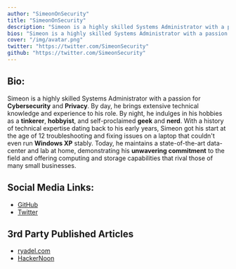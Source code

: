 ```yaml
---
author: "SimeonOnSecurity"
title: "SimeonOnSecurity"
description: "Simeon is a highly skilled Systems Administrator with a passion for Cybersecurity and Privacy. By day, he brings extensive technical knowledge and experience to his role. By night, he indulges in his hobbies as a tinkerer, hobbyist, and self-proclaimed geek and nerd. With a history of technical expertise dating back to his early years, Simeon got his start at the age of 12 troubleshooting and fixing issues on a laptop that couldn't even run Windows XP stably. Today, he maintains a state-of-the-art data-center and lab at home, demonstrating his unwavering commitment to the field and offering computing and storage capabilities that rival those of many small businesses."
bios: "Simeon is a highly skilled Systems Administrator with a passion for Cybersecurity and Privacy."
cover: "/img/avatar.png"
twitter: "https://twitter.com/SimeonSecurity"
github: "https://twitter.com/SimeonSecurity"
---
```


## Bio:
Simeon is a highly skilled Systems Administrator with a passion for **Cybersecurity** and **Privacy**. By day, he brings extensive technical knowledge and experience to his role. By night, he indulges in his hobbies as a **tinkerer**, **hobbyist**, and self-proclaimed **geek** and **nerd**. With a history of technical expertise dating back to his early years, Simeon got his start at the age of 12 troubleshooting and fixing issues on a laptop that couldn't even run **Windows XP** stably. Today, he maintains a state-of-the-art data-center and lab at home, demonstrating his **unwavering commitment** to the field and offering computing and storage capabilities that rival those of many small businesses.

## Social Media Links:
- [GitHub](https://github.com/simeononsecurity)
- [Twitter](https://twitter.com/SimeonSecurity)

## 3rd Party Published Articles
- [ryadel.com](https://www.ryadel.com/en/author/simeononsecurity/)
- [HackerNoon](https://hackernoon.com/u/simeononsecurity)